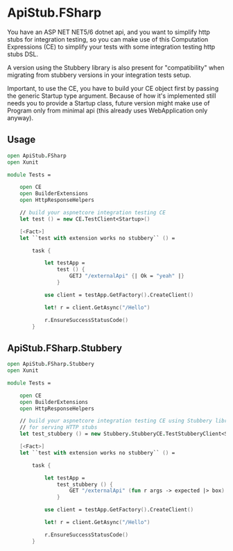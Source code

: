 # ApiStub.FSharp

You have an ASP NET NET5/6 dotnet api, and you want to simplify http stubs for integration
testing, so you can make use of this Computation Expressions (CE) to simplify
your tests with some integration testing http stubs DSL. 

A version using the Stubbery library is also present for "compatibility" when migrating from stubbery versions in your integration tests setup.

Important, to use the CE, you have to build your CE object first by passing the generic Startup type argument. Because of how it's implemented still needs you to provide a Startup class, future version might make use of Program only from minimal api (this already uses WebApplication only anyway).

## Usage

```fsharp
open ApiStub.FSharp
open Xunit

module Tests =

    open CE
    open BuilderExtensions
    open HttpResponseHelpers

    // build your aspnetcore integration testing CE
    let test () = new CE.TestClient<Startup>()

    [<Fact>]
    let ``test with extension works no stubbery`` () =

        task {

            let testApp =
                test () { 
                    GETJ "/externalApi" {| Ok = "yeah" |}
                }

            use client = testApp.GetFactory().CreateClient()

            let! r = client.GetAsync("/Hello")

            r.EnsureSuccessStatusCode()
        } 
```


## ApiStub.FSharp.Stubbery

```fsharp
open ApiStub.FSharp.Stubbery
open Xunit

module Tests =

    open CE
    open BuilderExtensions
    open HttpResponseHelpers

    // build your aspnetcore integration testing CE using Stubbery library
    // for serving HTTP stubs
    let test_stubbery () = new Stubbery.StubberyCE.TestStubberyClient<Startup>()

    [<Fact>]
    let ``test with extension works no stubbery`` () =

        task {

            let testApp =
                test_stubbery () { 
                    GET "/externalApi" (fun r args -> expected |> box)
                }

            use client = testApp.GetFactory().CreateClient()

            let! r = client.GetAsync("/Hello")

            r.EnsureSuccessStatusCode()
        } 
```